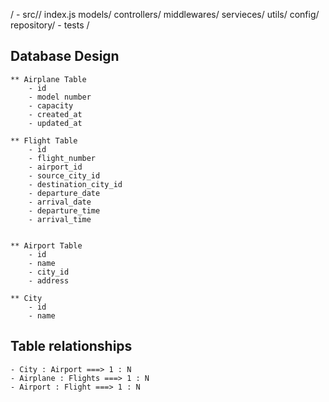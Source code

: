 / 
    - src//
        index.js
        models/
        controllers/
        middlewares/
        servieces/
        utils/
        config/
        repository/
    - tests
/

## Database Design 

    ** Airplane Table
        - id 
        - model number
        - capacity
        - created_at
        - updated_at

    ** Flight Table
        - id 
        - flight_number
        - airport_id
        - source_city_id
        - destination_city_id
        - departure_date
        - arrival_date
        - departure_time
        - arrival_time


    ** Airport Table
        - id
        - name
        - city_id
        - address

    ** City
        - id
        - name


## Table relationships

    - City : Airport ===> 1 : N
    - Airplane : Flights ===> 1 : N
    - Airport : Flight ===> 1 : N